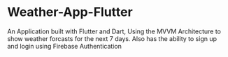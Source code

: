 # Weather-App-Flutter
An Application built with Flutter and Dart, Using the MVVM Architecture to show weather forcasts for the next 7 days. Also has the ability to sign up and login using Firebase Authentication
